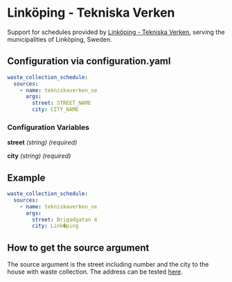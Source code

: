 # Linköping - Tekniska Verken

Support for schedules provided by [Linköping - Tekniska Verken](https://www.tekniskaverken.se/privat/avfall-och-atervinning/mat-och-restavfall/), serving the municipalities of Linköping, Sweden.

## Configuration via configuration.yaml

```yaml
waste_collection_schedule:
  sources:
    - name: tekniskaverken_se
      args:
        street: STREET_NAME
        city: CITY_NAME
```

### Configuration Variables

**street**
*(string) (required)*

**city**
*(string) (required)*

## Example

```yaml
waste_collection_schedule:
  sources:
    - name: tekniskaverken_se
      args:
        street: Brigadgatan 4
        city: Link�ping
```

## How to get the source argument

The source argument is the street including number and the city to the house with waste collection.
The address can be tested [here](https://www.tekniskaverken.se/privat/avfall-och-atervinning/mat-och-restavfall/).
